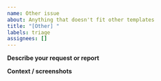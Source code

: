 ```yaml
---
name: Other issue
about: Anything that doesn't fit other templates
title: "[Other] "
labels: triage
assignees: []
---
```


**Describe your request or report**
<!-- Clear and concise description -->

**Context / screenshots**
<!-- Optional -->
